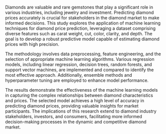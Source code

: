 Diamonds are valuable and rare gemstones that play a significant role in various industries, including jewelry and investment. Predicting diamond prices accurately is crucial for stakeholders in the diamond market to make informed decisions. This study explores the application of machine learning techniques for diamond price prediction, leveraging a dataset comprising diverse features such as carat weight, cut, color, clarity, and depth. The goal is to develop a robust predictive model capable of estimating diamond prices with high precision.

The methodology involves data preprocessing, feature engineering, and the selection of appropriate machine learning algorithms. Various regression models, including linear regression, decision trees, random forests, and support vector machines, are implemented and compared to identify the most effective approach. Additionally, ensemble methods and hyperparameter tuning are employed to enhance model performance.

The results demonstrate the effectiveness of the machine learning models in capturing the complex relationships between diamond characteristics and prices. The selected model achieves a high level of accuracy in predicting diamond prices, providing valuable insights for market participants. The implications of this research extend to diamond industry stakeholders, investors, and consumers, facilitating more informed decision-making processes in the dynamic and competitive diamond market.






